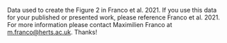 Data used to create the Figure 2 in Franco et al. 2021.
If you use this data for your published or presented work, please reference Franco et al. 2021. For more information please contact Maximilien Franco at m.franco@herts.ac.uk. Thanks!
